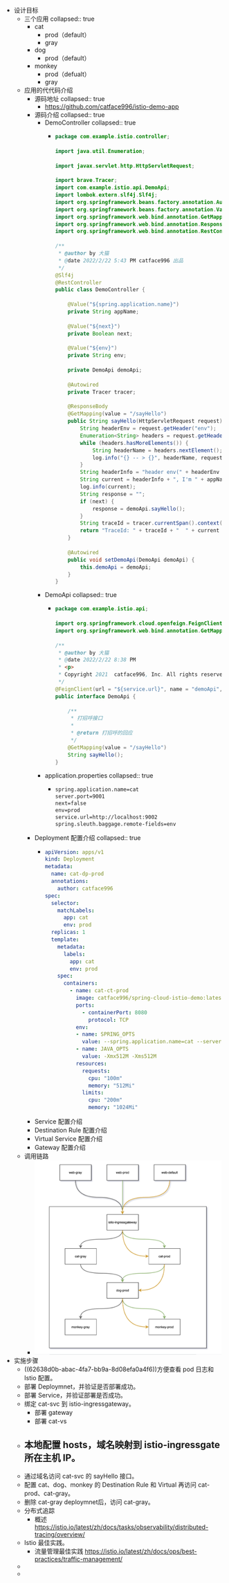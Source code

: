 - 设计目标
	- 三个应用
	  collapsed:: true
		- cat
			- prod（default）
			- gray
		- dog
			- prod（default）
		- monkey
			- prod（defualt）
			- gray
	- 应用的代代码介绍
		- 源码地址
		  collapsed:: true
			- https://github.com/catface996/istio-demo-app
		- 源码介绍
		  collapsed:: true
			- DemoController
			  collapsed:: true
				- ```java
				  package com.example.istio.controller;
				  
				  import java.util.Enumeration;
				  
				  import javax.servlet.http.HttpServletRequest;
				  
				  import brave.Tracer;
				  import com.example.istio.api.DemoApi;
				  import lombok.extern.slf4j.Slf4j;
				  import org.springframework.beans.factory.annotation.Autowired;
				  import org.springframework.beans.factory.annotation.Value;
				  import org.springframework.web.bind.annotation.GetMapping;
				  import org.springframework.web.bind.annotation.ResponseBody;
				  import org.springframework.web.bind.annotation.RestController;
				  
				  /**
				   * @author by 大猫
				   * @date 2022/2/22 5:43 PM catface996 出品
				   */
				  @Slf4j
				  @RestController
				  public class DemoController {
				  
				      @Value("${spring.application.name}")
				      private String appName;
				  
				      @Value("${next}")
				      private Boolean next;
				  
				      @Value("${env}")
				      private String env;
				  
				      private DemoApi demoApi;
				  
				      @Autowired
				      private Tracer tracer;
				  
				      @ResponseBody
				      @GetMapping(value = "/sayHello")
				      public String sayHello(HttpServletRequest request) {
				          String headerEnv = request.getHeader("env");
				          Enumeration<String> headers = request.getHeaderNames();
				          while (headers.hasMoreElements()) {
				              String headerName = headers.nextElement();
				              log.info("{} -- > {}", headerName, request.getHeader(headerName));
				          }
				          String headerInfo = "header env(" + headerEnv + ")";
				          String current = headerInfo + ", I'm " + appName + "(" + env + ")";
				          log.info(current);
				          String response = "";
				          if (next) {
				              response = demoApi.sayHello();
				          }
				          String traceId = tracer.currentSpan().context().traceIdString();
				          return "TraceId: " + traceId + "  " + current + " --> " + response;
				      }
				  
				      @Autowired
				      public void setDemoApi(DemoApi demoApi) {
				          this.demoApi = demoApi;
				      }
				  }
				  ```
			- DemoApi
			  collapsed:: true
				- ```java
				  package com.example.istio.api;
				  
				  import org.springframework.cloud.openfeign.FeignClient;
				  import org.springframework.web.bind.annotation.GetMapping;
				  
				  /**
				   * @author by 大猫
				   * @date 2022/2/22 8:38 PM
				   * <p>
				   * Copyright 2021  catface996, Inc. All rights reserved.
				   */
				  @FeignClient(url = "${service.url}", name = "demoApi", fallbackFactory = DemoApiFallback.class)
				  public interface DemoApi {
				  
				      /**
				       * 打招呼接口
				       *
				       * @return 打招呼的回应
				       */
				      @GetMapping(value = "/sayHello")
				      String sayHello();
				  }
				  ```
			- application.properties
			  collapsed:: true
				- ```properties
				  spring.application.name=cat
				  server.port=9001
				  next=false
				  env=prod
				  service.url=http://localhost:9002
				  spring.sleuth.baggage.remote-fields=env
				  ```
		- Deployment 配置介绍
		  collapsed:: true
			- ```yaml
			  apiVersion: apps/v1
			  kind: Deployment
			  metadata:
			    name: cat-dp-prod
			    annotations:
			      author: catface996
			  spec:
			    selector:
			      matchLabels:
			        app: cat
			        env: prod
			    replicas: 1
			    template:
			      metadata:
			        labels:
			          app: cat
			          env: prod
			      spec:
			        containers:
			          - name: cat-ct-prod
			            image: catface996/spring-cloud-istio-demo:latest
			            ports:
			              - containerPort: 8080
			                protocol: TCP
			            env:
			            - name: SPRING_OPTS
			              value: --spring.application.name=cat --server.port=8080 --env=gray --next=true --service.url=http://dog-svc
			            - name: JAVA_OPTS
			              value: -Xmx512M -Xms512M
			            resources:
			              requests:
			                cpu: "100m"
			                memory: "512Mi"
			              limits:
			                cpu: "200m"
			                memory: "1024Mi"
			  ```
		- Service 配置介绍
		- Destination Rule 配置介绍
		- Virtual Service 配置介绍
		- Gateway 配置介绍
	- 调用链路
		- ![image.png](../assets/image_1651462949155_0.png)
- 实施步骤
	- ((62638d0b-abac-4fa7-bb9a-8d08efa0a4f6))方便查看 pod 日志和 Istio 配置。
	- 部署 Deploymnet，并验证是否部署成功。
	- 部署 Service，并验证部署是否成功。
	- 绑定 cat-svc 到 istio-ingressgateway。
		- 部署 gateway
		- 部署 cat-vs
	- 本地配置 hosts，域名映射到 istio-ingressgate 所在主机 IP。
		-
	- 通过域名访问 cat-svc 的 sayHello 接口。
	- 配置 cat、dog、monkey 的 Destination Rule 和 Virtual 再访问 cat-prod、cat-gray。
	- 删除 cat-gray deploymnet后，访问 cat-gray。
	- 分布式追踪
		- 概述 https://istio.io/latest/zh/docs/tasks/observability/distributed-tracing/overview/
	- Istio 最佳实践。
		- 流量管理最佳实践 https://istio.io/latest/zh/docs/ops/best-practices/traffic-management/
	-
	-